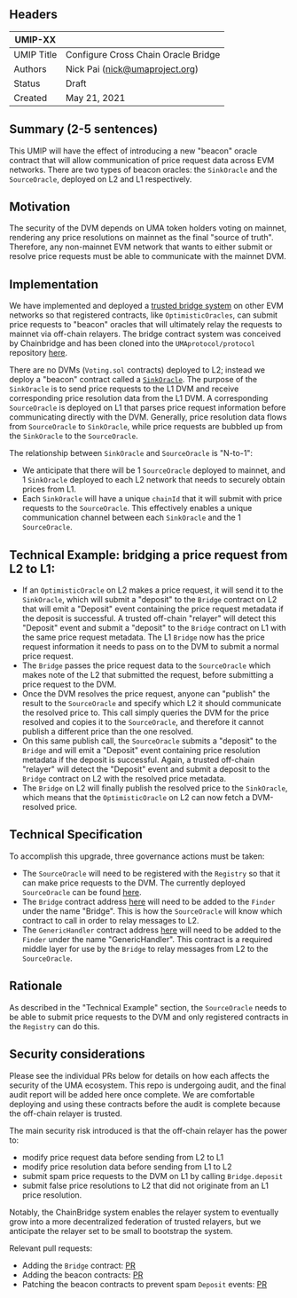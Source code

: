 ## Headers
| UMIP-XX     |                                                                                                                                          |
|------------|------------------------------------------------------------------------------------------------------------------------------------------|
| UMIP Title | Configure Cross Chain Oracle Bridge              |
| Authors    | Nick Pai (nick@umaproject.org) |
| Status     | Draft                                                                                                                                    |
| Created    | May 21, 2021                                                                                                                           |

## Summary (2-5 sentences)
This UMIP will have the effect of introducing a new "beacon" oracle contract that will allow communication of price request data across EVM networks. There are two types of beacon oracles: the `SinkOracle` and the `SourceOracle`, deployed on L2 and L1 respectively.

## Motivation
The security of the DVM depends on UMA token holders voting on mainnet, rendering any price resolutions on mainnet as the final "source of truth". Therefore, any non-mainnet EVM network that wants to either submit or resolve price requests must be able to communicate with the mainnet DVM. 

## Implementation
We have implemented and deployed a [trusted bridge system](https://chainbridge.chainsafe.io/) on other EVM networks so that registered contracts, like `OptimisticOracles`, can submit price requests to "beacon" oracles that will ultimately relay the requests to mainnet via off-chain relayers. The bridge contract system was conceived by Chainbridge and has been cloned into the `UMAprotocol/protocol` repository [here](https://github.com/UMAprotocol/protocol/tree/master/packages/core/contracts/chainbridge).

There are no DVMs (`Voting.sol` contracts) deployed to L2; instead we deploy a "beacon" contract called a [`SinkOracle`](https://github.com/UMAprotocol/protocol/blob/master/packages/core/contracts/chainbridge/SinkOracle.sol). The purpose of the `SinkOracle` is to send price requests to the L1 DVM and receive corresponding price resolution data from the L1 DVM. A corresponding `SourceOracle` is deployed on L1 that parses price request information before communicating directly with the DVM. Generally, price resolution data flows from `SourceOracle` to `SinkOracle`, while price requests are bubbled up from the `SinkOracle` to the `SourceOracle`.

The relationship between `SinkOracle` and `SourceOracle` is "N-to-1":
- We anticipate that there will be 1 `SourceOracle` deployed to mainnet, and 1 `SinkOracle` deployed to each L2 network that needs to securely obtain prices from L1.
- Each `SinkOracle` will have a unique `chainId` that it will submit with price requests to the `SourceOracle`. This effectively enables a unique communication channel between each `SinkOracle` and the 1 `SourceOracle`.

## Technical Example: bridging a price request from L2 to L1: 
- If an `OptimisticOracle` on L2 makes a price request, it will send it to the `SinkOracle`, which will submit a "deposit" to the `Bridge` contract on L2 that will emit a "Deposit" event containing the price request metadata if the deposit is successful. A trusted off-chain "relayer" will detect this "Deposit" event and submit a "deposit" to the `Bridge` contract on L1 with the same price request metadata. The L1 `Bridge` now has the price request information it needs to pass on to the DVM to submit a normal price request.
- The `Bridge` passes the price request data to the `SourceOracle` which makes note of the L2 that submitted the request, before submitting a price request to the DVM.
- Once the DVM resolves the price request, anyone can "publish" the result to the `SourceOracle` and specify which L2 it should communicate the resolved price to. This call simply queries the DVM for the price resolved and copies it to the `SourceOracle`, and therefore it cannot publish a different price than the one resolved.
- On this same publish call, the `SourceOracle` submits a "deposit" to the `Bridge` and will emit a "Deposit" event containing price resolution metadata if the deposit is successful. Again, a trusted off-chain "relayer" will detect the "Deposit" event and submit a deposit to the `Bridge` contract on L2 with the resolved price metadata.
- The `Bridge` on L2 will finally publish the resolved price to the `SinkOracle`, which means that the `OptimisticOracle` on L2 can now fetch a DVM-resolved price.

## Technical Specification
To accomplish this upgrade, three governance actions must be taken:
- The `SourceOracle` will need to be registered with the `Registry` so that it can make price requests to the DVM. The currently deployed `SourceOracle` can be found [here](https://etherscan.io/address/0x9eD925c04a6e391039f3362976F958e6934Ad0F4).
- The `Bridge` contract address [here](https://etherscan.io/address/0xBA26bC014c4c889431826C123492861e886408b9) will need to be added to the `Finder` under the name "Bridge". This is how the `SourceOracle` will know which contract to call in order to relay messages to L2.
- The `GenericHandler` contract address [here](https://etherscan.io/address/0x60E6140330F8FE31e785190F39C1B5e5e833c2a9) will need to be added to the `Finder` under the name "GenericHandler". This contract is a required middle layer for use by the `Bridge` to relay messages from L2 to the `SourceOracle`.

## Rationale
As described in the "Technical Example" section, the `SourceOracle` needs to be able to submit price requests to the DVM and only registered contracts in the `Registry` can do this.

## Security considerations
Please see the individual PRs below for details on how each affects the security of the UMA ecosystem. This repo is undergoing audit, and the final audit report will be added here once complete. We are comfortable deploying and using these contracts before the audit is complete because the off-chain relayer is trusted.

The main security risk introduced is that the off-chain relayer has the power to:
- modify price request data before sending from L2 to L1
- modify price resolution data before sending from L1 to L2
- submit spam price requests to the DVM on L1 by calling `Bridge.deposit`
- submit false price resolutions to L2 that did not originate from an L1 price resolution.

Notably, the ChainBridge system enables the relayer system to eventually grow into a more decentralized federation of trusted relayers, but we anticipate the relayer set to be small to bootstrap the system.

Relevant pull requests:
- Adding the `Bridge` contract: [PR](https://github.com/UMAprotocol/protocol/pull/2894)
- Adding the beacon contracts: [PR](https://github.com/UMAprotocol/protocol/pull/2903)
- Patching the beacon contracts to prevent spam `Deposit` events: [PR](https://github.com/UMAprotocol/protocol/pull/3032)